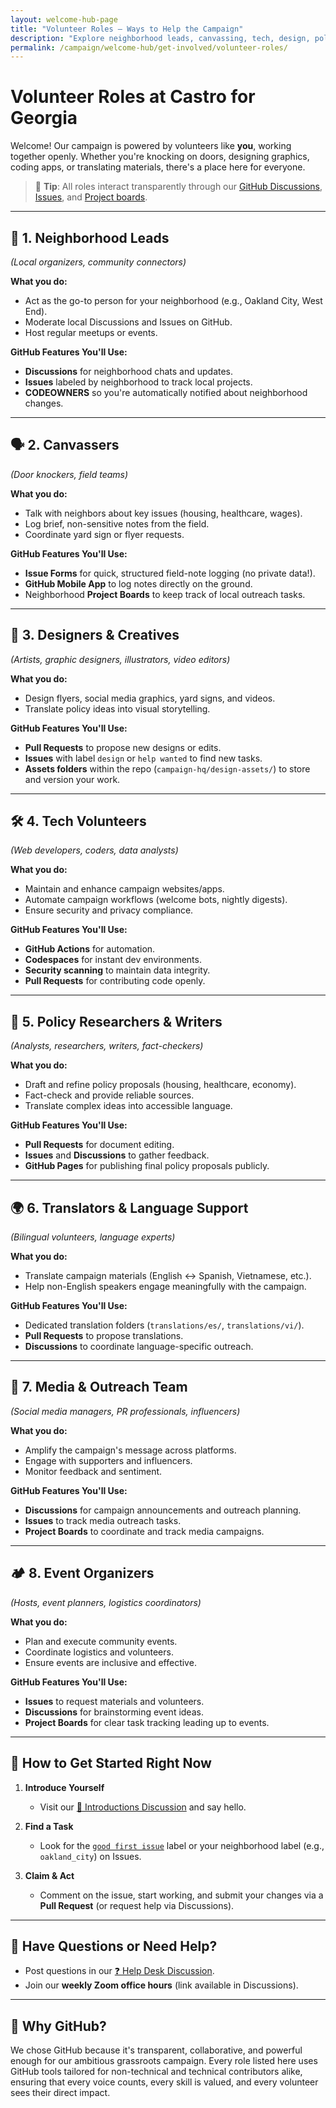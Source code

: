 ```yaml
---
layout: welcome-hub-page
title: "Volunteer Roles – Ways to Help the Campaign"
description: "Explore neighborhood leads, canvassing, tech, design, policy research, translating, and more—find the perfect volunteer role in our open-source campaign."
permalink: /campaign/welcome-hub/get-involved/volunteer-roles/
---
```


# Volunteer Roles at Castro for Georgia

Welcome! Our campaign is powered by volunteers like **you**, working together openly. Whether you're knocking on doors, designing graphics, coding apps, or translating materials, there's a place here for everyone.

> 📌 **Tip**: All roles interact transparently through our [GitHub Discussions](https://discord.gg/ep6dBqPjhG), [Issues](https://github.com/CastroForGeorgia/campaign/issues), and [Project boards](https://github.com/orgs/CastroForGeorgia/projects).

---

## 🎯 1. Neighborhood Leads

*(Local organizers, community connectors)*

**What you do:**

* Act as the go-to person for your neighborhood (e.g., Oakland City, West End).
* Moderate local Discussions and Issues on GitHub.
* Host regular meetups or events.

**GitHub Features You'll Use:**

* **Discussions** for neighborhood chats and updates.
* **Issues** labeled by neighborhood to track local projects.
* **CODEOWNERS** so you're automatically notified about neighborhood changes.

---

## 🗣️ 2. Canvassers

*(Door knockers, field teams)*

**What you do:**

* Talk with neighbors about key issues (housing, healthcare, wages).
* Log brief, non-sensitive notes from the field.
* Coordinate yard sign or flyer requests.

**GitHub Features You'll Use:**

* **Issue Forms** for quick, structured field-note logging (no private data!).
* **GitHub Mobile App** to log notes directly on the ground.
* Neighborhood **Project Boards** to keep track of local outreach tasks.

---

## 🎨 3. Designers & Creatives

*(Artists, graphic designers, illustrators, video editors)*

**What you do:**

* Design flyers, social media graphics, yard signs, and videos.
* Translate policy ideas into visual storytelling.

**GitHub Features You'll Use:**

* **Pull Requests** to propose new designs or edits.
* **Issues** with label `design` or `help wanted` to find new tasks.
* **Assets folders** within the repo (`campaign-hq/design-assets/`) to store and version your work.

---

## 🛠️ 4. Tech Volunteers

*(Web developers, coders, data analysts)*

**What you do:**

* Maintain and enhance campaign websites/apps.
* Automate campaign workflows (welcome bots, nightly digests).
* Ensure security and privacy compliance.

**GitHub Features You'll Use:**

* **GitHub Actions** for automation.
* **Codespaces** for instant dev environments.
* **Security scanning** to maintain data integrity.
* **Pull Requests** for contributing code openly.

---

## 📖 5. Policy Researchers & Writers

*(Analysts, researchers, writers, fact-checkers)*

**What you do:**

* Draft and refine policy proposals (housing, healthcare, economy).
* Fact-check and provide reliable sources.
* Translate complex ideas into accessible language.

**GitHub Features You'll Use:**

* **Pull Requests** for document editing.
* **Issues** and **Discussions** to gather feedback.
* **GitHub Pages** for publishing final policy proposals publicly.

---

## 🌍 6. Translators & Language Support

*(Bilingual volunteers, language experts)*

**What you do:**

* Translate campaign materials (English ↔ Spanish, Vietnamese, etc.).
* Help non-English speakers engage meaningfully with the campaign.

**GitHub Features You'll Use:**

* Dedicated translation folders (`translations/es/`, `translations/vi/`).
* **Pull Requests** to propose translations.
* **Discussions** to coordinate language-specific outreach.

---

## 📢 7. Media & Outreach Team

*(Social media managers, PR professionals, influencers)*

**What you do:**

* Amplify the campaign's message across platforms.
* Engage with supporters and influencers.
* Monitor feedback and sentiment.

**GitHub Features You'll Use:**

* **Discussions** for campaign announcements and outreach planning.
* **Issues** to track media outreach tasks.
* **Project Boards** to coordinate and track media campaigns.

---

## 🏕️ 8. Event Organizers

*(Hosts, event planners, logistics coordinators)*

**What you do:**

* Plan and execute community events.
* Coordinate logistics and volunteers.
* Ensure events are inclusive and effective.

**GitHub Features You'll Use:**

* **Issues** to request materials and volunteers.
* **Discussions** for brainstorming event ideas.
* **Project Boards** for clear task tracking leading up to events.

---

## 🌟 How to Get Started Right Now

1. **Introduce Yourself**

   * Visit our [👋 Introductions Discussion](https://discord.gg/ep6dBqPjhG) and say hello.

2. **Find a Task**

   * Look for the [`good first issue`](https://github.com/CastroForGeorgia/campaign/issues?q=is%3Aissue+label%3A%22good+first+issue%22) label or your neighborhood label (e.g., `oakland_city`) on Issues.

3. **Claim & Act**

   * Comment on the issue, start working, and submit your changes via a **Pull Request** (or request help via Discussions).

---

## 💬 Have Questions or Need Help?

* Post questions in our [❓ Help Desk Discussion](https://discord.gg/ep6dBqPjhG).
* Join our **weekly Zoom office hours** (link available in Discussions).

---

## 🚀 Why GitHub?

We chose GitHub because it's transparent, collaborative, and powerful enough for our ambitious grassroots campaign. Every role listed here uses GitHub tools tailored for non-technical and technical contributors alike, ensuring that every voice counts, every skill is valued, and every volunteer sees their direct impact.
